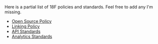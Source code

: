 
Here is a partial list of 18F policies and standards.  Feel free to add any I'm missing.  

* [Open Source Policy](https://github.com/18F/open-source-policy)
* [Linking Policy](https://18f.gsa.gov/linking-policy/)
* [API Standards](https://github.com/18F/api-standards)
* [Analytics Standards](https://github.com/18F/analytics-standards)
